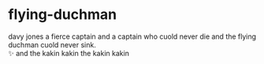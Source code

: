 # flying-duchman
davy jones                                                                                                                                                    a  fierce captain and a captain who cuold never die and the flying duchman cuold never sink.                                                                                                                                                                                               
✨ and the kakin kakin  the kakin kakin 
